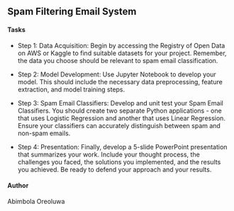 ## Spam Filtering Email System


#### Tasks
- Step 1: Data Acquisition: Begin by accessing the Registry of Open Data on AWS or Kaggle to find suitable datasets for your project. Remember, the data you choose should be relevant to spam email classification. 

- Step 2: Model Development: Use Jupyter Notebook to develop your model. This should include the necessary data preprocessing, feature extraction, and model training steps. 

- Step 3: Spam Email Classifiers: Develop and unit test your Spam Email Classifiers. You should create two separate Python applications - one that uses Logistic Regression and another that uses Linear Regression. Ensure your classifiers can accurately distinguish between spam and non-spam emails. 

- Step 4: Presentation: Finally, develop a 5-slide PowerPoint presentation that summarizes your work. Include your thought process, the challenges you faced, the solutions you implemented, and the results you achieved. Be ready to defend your approach and your results. 

#### Author
Abimbola Oreoluwa

